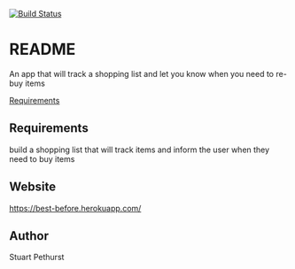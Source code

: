 [![Build Status](https://travis-ci.com/stuartpet/best_before.svg?branch=master)](https://travis-ci.com/stuartpet/best_before)

# README

An app that will track a shopping list and let you know when you need to re-buy items

[Requirements](#requirements)

## Requirements


build a shopping list that will track items and inform the user when they need to buy items

## Website

https://best-before.herokuapp.com/

## Author
Stuart Pethurst
